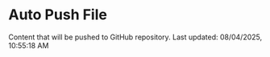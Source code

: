# Auto Push File

Content that will be pushed to GitHub repository.
Last updated: 08/04/2025, 10:55:18 AM
